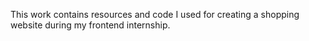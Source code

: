 This work contains resources and code I used for creating a shopping website during my frontend internship.
